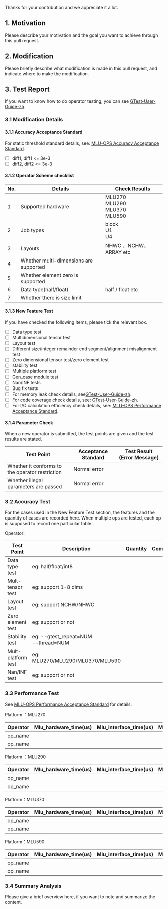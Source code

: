 Thanks for your contribution and we appreciate it a lot. 

## 1. Motivation

Please describe your motivation and the goal you want to achieve through this pull request.

## 2. Modification

Please briefly describe what modification is made in this pull request, and indicate where to make the modification.

## 3. Test Report

If you want to know how to do operator testing, you can see [GTest-User-Guide-zh](../docs/GTest-User-Guide-zh.md).

### 3.1 Modification Details

#### 3.1.1 Accuracy Acceptance Standard

For static threshold standard details, see: [MLU-OPS Accuracy Acceptance Standard](../docs/MLU-OPS-Accuracy-Acceptance-Standard.md).

- [ ] diff1, diff1 <= 3e-3
- [ ] diff2, diff2 <= 3e-3

#### 3.1.2 Operator Scheme checklist

|     No.      |           Details            |      Check Results       |
|----------------|---------------------------|---------------------|
|        1       |          Supported hardware         | MLU270 <br> MLU290 <br>MLU370<br>MLU590|
|        2       |          Job types          |    block <br> U1 <br> U4    |
|        3       |         Layouts            |  NHWC 、NCHW、ARRAY etc    |
|        4       |         Whether multi-dimensions are supported              |                |
|        5       |          Whether element zero is supported             |               |
|        6       |         Data type(half/float)       |         half / float etc           |
|        7      |        Whether there is size limit           |             |

#### 3.1.3 New Feature Test

If you have checked the following items, please tick the relevant box.

- [ ] Data type test
- [ ] Multidimensional tensor test
- [ ] Layout test
- [ ] Different size/integer remainder end segment/alignment misalignment test
- [ ] Zero dimensional tensor test/zero element test
- [ ] stability test
- [ ] Multiple platform test
- [ ] Gen_case module test
- [ ] Nan/INF tests 
- [ ] Bug fix tests
- [ ] For memory leak check details, see[GTest-User-Guide-zh](../docs/GTest-User-Guide-zh.md).
- [ ] For code coverage check details, see: [GTest-User-Guide-zh](../docs/GTest-User-Guide-zh.md).
- [ ] For I/O calculation efficiency check details, see: [MLU-OPS Performance Acceptance Standard](../docs/MLU-OPS-Performance-Acceptance-Standard.md).

#### 3.1.4 Parameter Check

When a new operator is submitted, the test points are given and the test results are stated.

| Test Point         | Acceptance Standard | Test Result (Error Message) |
| -------------- | -------- | -------------------- |
| Whether it conforms to the operator restriction | Normal error |                      |
| Whether illegal parameters are passed  | Normal error |                      |

### 3.2 Accuracy Test

For the cases used in the New Feature Test section, the features and the quantity of cases are recorded here. When multiple ops are tested, each op is supposed to record one particular table.

Operator:

|Test Point           | Description      | Quantity |  Comment |
|----------           |----------        |----------|   ----------    |
|Data type test       |eg: half/float/int8|          |                 |
|Mult-tensor test     |eg: support 1-8 dims|          |                 |
|Layout test          |eg: support NCHW/NHWC|          |                 |
|Zero element test    |eg: support or not     |          |                 |
|Stability test       |eg: --gtest_repeat=NUM<br>--thread=NUM |          |                 |
|Mult-platform test   |eg: MLU270/MLU290/MLU370/MLU590  |          |                 |
|Nan/INF test        |eg: support or not   |          |                 |

### 3.3 Performance Test

See [MLU-OPS Performance Acceptance Standard](../docs/MLU-OPS-Performance-Acceptance-Standard.md) for details.

Platform ：MLU270

|Operator|Mlu_hardware_time(us)|Mlu_interface_time(us)|Mlu_io_efficiency|Mlu_compute_efficiency|Mlu_workwpace_size(Bytes)|Data_type|Shape|
|-----|----|----|----|----|----|------|-----|
|op_name|   |    |     |    |    |    |     |
|op_name|   |    |     |    |    |    |     |

Platform ：MLU290

|Operator|Mlu_hardware_time(us)|Mlu_interface_time(us)|Mlu_io_efficiency|Mlu_compute_efficiency|Mlu_workwpace_size(Bytes)|Data_type|Shape|
|-----|----|----|----|----|----|------|-----|
|op_name|   |    |     |    |    |    |     |
|op_name|   |    |     |    |    |    |     |

Platform：MLU370

|Operator|Mlu_hardware_time(us)|Mlu_interface_time(us)|Mlu_io_efficiency|Mlu_compute_efficiency|Mlu_workwpace_size(Bytes)|Data_type|Shape|
|-----|----|----|----|----|----|------|-----|
|op_name|   |    |     |    |    |    |     |
|op_name|   |    |     |    |    |    |     |

Platform：MLU590

|Operator|Mlu_hardware_time(us)|Mlu_interface_time(us)|Mlu_io_efficiency|Mlu_compute_efficiency|Mlu_workwpace_size(Bytes)|Data_type|Shape|
|-----|----|----|----|----|----|------|-----|
|op_name|   |    |     |    |    |    |     |
|op_name|   |    |     |    |    |    |     |

### 3.4 Summary Analysis

Please give a brief overview here, if you want to note and summarize the content.
